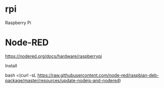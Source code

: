 # rpi
Raspberry Pi

# Node-RED

https://nodered.org/docs/hardware/raspberrypi

Install

bash <(curl -sL https://raw.githubusercontent.com/node-red/raspbian-deb-package/master/resources/update-nodejs-and-nodered)
